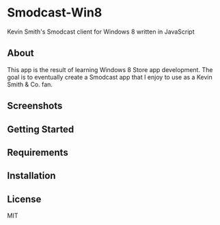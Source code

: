 Smodcast-Win8
=============

  Kevin Smith's Smodcast client for Windows 8 written in JavaScript

About
-----

This app is the result of learning Windows 8 Store app development. 
The goal is to eventually create a Smodcast app that I enjoy to use as a Kevin Smith & Co. fan.

Screenshots
-----------

Getting Started
---------------

Requirements
------------

Installation
------------

License
-------

MIT
